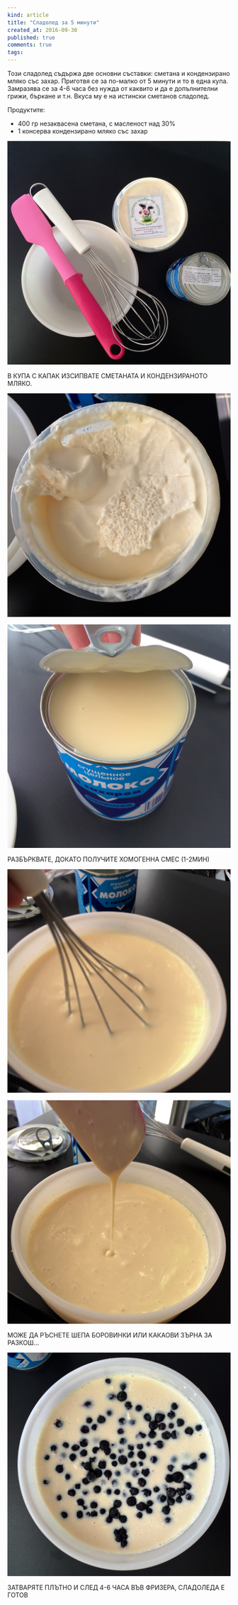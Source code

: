 ```yaml
---
kind: article
title: "Сладолед за 5 минути"
created_at: 2016-09-30
published: true
comments: true
tags:
---
```


Този сладолед съдържа две основни съставки: сметана и кондензирано мляко със захар.
Приготвя се за по-малко от 5 минути и то в една купа.
Замразява се за 4-6 часа без нужда от каквито и да е допълнителни грижи, бъркане и т.н.
Вкуса му е на истински сметанов сладолед.

Продуктите: <br />
* 400 гр незаквасена сметана, с масленост над 30%<br />
* 1 консерва кондензирано мляко със захар<br />


![сладолед1](/images/posts/icecream1.jpg)

В КУПА С КАПАК ИЗСИПВАТЕ СМЕТАНАТА И КОНДЕНЗИРАНОТО МЛЯКО. 

![сладолед2](/images/posts/icecream2.jpg)

![сладолед6](/images/posts/icecream6.jpg)

РАЗБЪРКВАТЕ, ДОКАТО ПОЛУЧИТЕ ХОМОГЕННА СМЕС (1-2МИН)

![сладолед3](/images/posts/icecream3.jpg)

![сладолед4](/images/posts/icecream4.jpg)

МОЖЕ ДА РЪСНЕТЕ ШЕПА БОРОВИНКИ ИЛИ КАКАОВИ ЗЪРНА ЗА РАЗКОШ...

![сладолед5](/images/posts/icecream5.jpg)

ЗАТВАРЯТЕ ПЛЪТНО И СЛЕД 4-6 ЧАСА ВЪВ ФРИЗЕРА, СЛАДОЛЕДА Е ГОТОВ




